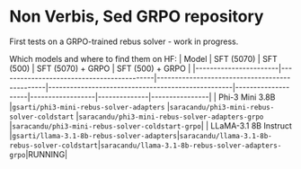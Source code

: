 # Non Verbis, Sed GRPO repository

First tests on a GRPO-trained rebus solver - work in progress.

Which models and where to find them on HF:
| Model                 | SFT (5070)                                | SFT (500)                                     | SFT (5070) + GRPO                                 | SFT (500) + GRPO |
|-----------------------|-------------------------------------------|-----------------------------------------------|---------------------------------------------------|--------------------|------------------|--------------|----------------|
| Phi-3 Mini 3.8B       |`gsarti/phi3-mini-rebus-solver-adapters`   |`saracandu/phi3-mini-rebus-solver-coldstart`   |`saracandu/phi3-mini-rebus-solver-adapters-grpo`   |`saracandu/phi3-mini-rebus-solver-coldstart-grpo`|
| LLaMA-3.1 8B Instruct |`gsarti/llama-3.1-8b-rebus-solver-adapters`|`saracandu/llama-3.1-8b-rebus-solver-coldstart`|`saracandu/llama-3.1-8b-rebus-solver-adapters-grpo`|RUNNING|

